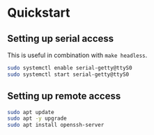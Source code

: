 # Quickstart

## Setting up serial access

This is useful in combination with `make headless`.

~~~sh
sudo systemctl enable serial-getty@ttyS0
sudo systemctl start serial-getty@ttyS0
~~~

## Setting up remote access

~~~sh
sudo apt update
sudo apt -y upgrade
sudo apt install openssh-server
~~~
